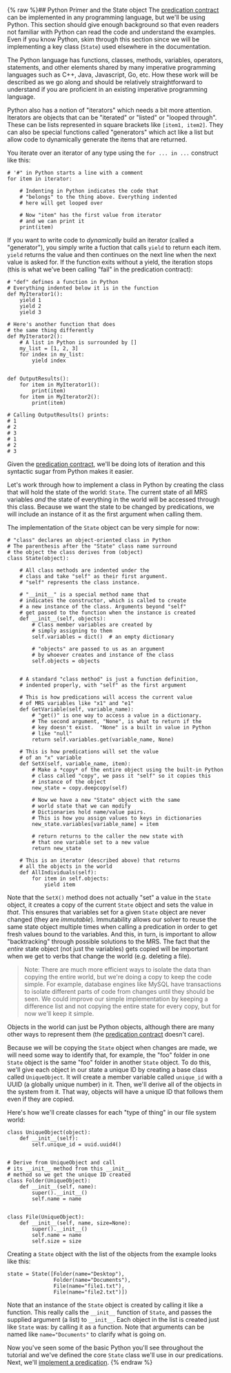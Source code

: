 {% raw %}## Python Primer and the State object
The [predication contract](../devhowtoPredicationContract) can be implemented in any programming language, but we'll be using Python. This section should give enough background so that even readers not familiar with Python can read the code and understand the examples. Even if you know Python, skim through this section since we will be implementing a key class (`State`) used elsewhere in the documentation.

The Python language has functions, classes, methods, variables, operators, statements, and other elements shared by many imperative programming languages such as C++, Java, Javascript, Go, etc. How these work will be described as we go along and should be relatively straightforward to understand if you are proficient in an existing imperative programming language. 

Python also has a notion of "iterators" which needs a bit more attention. Iterators are objects that can be "iterated" or "listed" or "looped through". These can be lists represented in square brackets like `[item1, item2]`. They can also be special functions called "generators" which act like a list but allow code to dynamically generate the items that are returned.    

You iterate over an iterator of any type using the `for ... in ...` construct like this:

```
# '#" in Python starts a line with a comment
for item in iterator:

    # Indenting in Python indicates the code that
    # "belongs" to the thing above. Everything indented
    # here will get looped over

    # Now "item" has the first value from iterator
    # and we can print it
    print(item)
```

If you want to write code to *dynamically* build an iterator (called a "generator"), you simply write a fuction that calls `yield` to return each item. `yield` returns the value and then continues on the next line when the next value is asked for. If the function exits without a yield, the iteration stops (this is what we've been calling "fail" in the predication contract):

```
# "def" defines a function in Python
# Everything indented below it is in the function
def MyIterator1():
    yield 1
    yield 2
    yield 3

# Here's another function that does
# the same thing differently
def MyIterator2():
    # A list in Python is surrounded by []
    my_list = [1, 2, 3]
    for index in my_list:
        yield index


def OutputResults():
    for item in MyIterator1():
        print(item)
    for item in MyIterator2():
        print(item)

# Calling OutputResults() prints:
# 1
# 2
# 3
# 1
# 2
# 3
```

Given the [predication contract](../devhowtoPredicationContract), we'll be doing lots of iteration and this syntactic sugar from Python makes it easier. 

Let's work through how to implement a class in Python by creating the class that will hold the state of the world: `State`. The current state of all MRS variables *and* the state of everything in the world will be accessed through this class. Because we want the state to be changed by predications, we will include an instance of it as the first argument when calling them. 

The implementation of the `State` object can be very simple for now:

```
# "class" declares an object-oriented class in Python
# The parenthesis after the "State" class name surround
# the object the class derives from (object)
class State(object):

    # All class methods are indented under the
    # class and take "self" as their first argument.
    # "self" represents the class instance.

    # "__init__" is a special method name that
    # indicates the constructor, which is called to create
    # a new instance of the class. Arguments beyond "self"
    # get passed to the function when the instance is created
    def __init__(self, objects):
        # Class member variables are created by
        # simply assigning to them
        self.variables = dict()  # an empty dictionary

        # "objects" are passed to us as an argument
        # by whoever creates and instance of the class
        self.objects = objects


    # A standard "class method" is just a function definition,
    # indented properly, with "self" as the first argument

    # This is how predications will access the current value
    # of MRS variables like "x1" and "e1"
    def GetVariable(self, variable_name):
        # "get()" is one way to access a value in a dictionary.
        # The second argument, "None", is what to return if the
        # key doesn't exist.  "None" is a built in value in Python
        # like "null"
        return self.variables.get(variable_name, None)

    # This is how predications will set the value
    # of an "x" variable
    def SetX(self, variable_name, item):
        # Make a *copy* of the entire object using the built-in Python
        # class called "copy", we pass it "self" so it copies this 
        # instance of the object
        new_state = copy.deepcopy(self)

        # Now we have a new "State" object with the same
        # world state that we can modify
        # Dictionaries hold name/value pairs.
        # This is how you assign values to keys in dictionaries
        new_state.variables[variable_name] = item

        # return returns to the caller the new state with
        # that one variable set to a new value
        return new_state

    # This is an iterator (described above) that returns
    # all the objects in the world
    def AllIndividuals(self):
        for item in self.objects:
            yield item
```
Note that the `SetX()` method does not actually "set" a value in the `State` object, it creates a copy of the current `State` object and sets the value in *that*.  This ensures that variables set for a given `State` object are never changed (they are *immutable*). Immutability allows our solver to reuse the same state object multiple times when calling a predication in order to get fresh values bound to the variables. And this, in turn, is important to allow "backtracking" through possible solutions to the MRS. The fact that the *entire* state object (not just the variables) gets copied will be important when we get to verbs that change the world (e.g. deleting a file). 

> Note: There are much more efficient ways to isolate the data than copying the entire world, but we're doing a copy to keep the code simple. For example, database engines like MySQL have transactions to isolate different parts of code from changes until they should be seen. We could improve our simple implementation by keeping a difference list and not copying the entire state for every copy, but for now we'll keep it simple.


Objects in the world can just be Python objects, although there are many other ways to represent them (the [predication contract](../devhowtoPredicationContract) doesn't care). 

Because we will be copying the `State` object when changes are made, we will need some way to identify that, for example, the "foo" folder in one `State` object is the same "foo" folder in another `State` object. To do this, we'll give each object in our state a unique ID by creating a base class called `UniqueObject`. It will create a member variable called `unique_id` with a UUID (a globally unique number) in it. Then, we'll derive all of the objects in the system from it. That way, objects will have a unique ID that follows them even if they are copied. 

Here's how we'll create classes for each "type of thing" in our file system world:
```
class UniqueObject(object):
    def __init__(self):
        self.unique_id = uuid.uuid4()


# Derive from UniqueObject and call
# its __init__ method from this __init__
# method so we get the unique ID created
class Folder(UniqueObject):
    def __init__(self, name):
        super().__init__()
        self.name = name
        

class File(UniqueObject):
    def __init__(self, name, size=None):
        super().__init__()
        self.name = name
        self.size = size
```

Creating a `State` object with the list of the objects from the example looks like this:

```
state = State([Folder(name="Desktop"), 
               Folder(name="Documents"), 
               File(name="file1.txt"), 
               File(name="file2.txt")])
```

Note that an instance of the `State` object is created by calling it like a function. This really calls the `__init__` function of `State`, and passes the supplied argument (a list) to `__init__`. Each object in the list is created just like `State` was: by calling it as a function. Note that arguments can be named like `name="Documents"` to clarify what is going on.

Now you've seen some of the basic Python you'll see throughout the tutorial and we've defined the core `State` class we'll use in our predications.  Next, we'll [implement a predication](../devhowtoImplementPredication).
<update date omitted for speed>{% endraw %}